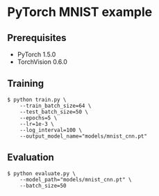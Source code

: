 # PyTorch MNIST example


## Prerequisites

- PyTorch 1.5.0
- TorchVision 0.6.0


## Training

    $ python train.py \
        --train_batch_size=64 \
        --test_batch_size=50 \
        --epochs=5 \
        --lr=1e-3 \
        --log_interval=100 \
        --output_model_name="models/mnist_cnn.pt"


## Evaluation

    $ python evaluate.py \
        --model_path="models/mnist_cnn.pt" \
        --batch_size=50
